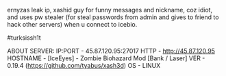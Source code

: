 ernyzas leak ip, xashid guy for funny messages and nickname, coz idiot, and uses pw stealer (for steal passwords from admin and gives to friend to hack other servers) when u connect to icebio.

#turksissh1t

ABOUT SERVER:
IP:PORT - 45.87.120.95:27017
HTTP - http://45.87.120.95
HOSTNAME - [IceEyes] - Zombie Biohazard Mod [Bank / Laser]
VER - 0.19.4 (https://github.com/tyabus/xash3d)
OS - LINUX
